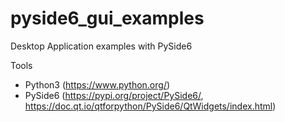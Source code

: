 # pyside6_gui_examples
Desktop Application examples with PySide6

Tools

- Python3 (https://www.python.org/)
- PySide6 (https://pypi.org/project/PySide6/, https://doc.qt.io/qtforpython/PySide6/QtWidgets/index.html)
